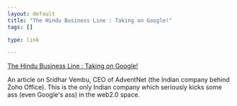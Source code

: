 ```yaml
--- 
layout: default
title: "The Hindu Business Line : Taking on Google!"
tags: []

type: link

---
```

<a href="http://www.thehindubusinessline.com/ew/2007/05/07/stories/2007050700050400.htm">The Hindu Business Line : Taking on Google!</a>

An article on Sridhar Vembu, CEO of AdventNet (the Indian company behind Zoho Office). This is the only Indian company which seriously kicks some ass (even Google's ass) in the web2.0 space.
